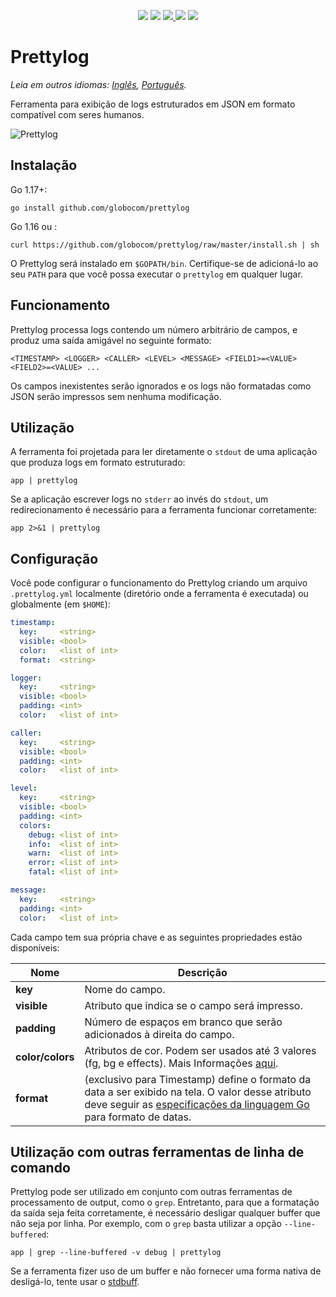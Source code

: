 <p align="center">
  <img src="https://img.shields.io/github/workflow/status/globocom/prettylog/Go?style=flat-square">
  <img src="https://goreportcard.com/badge/github.com/globocom/prettylog?style=flat-square">
  <a href="https://github.com/globocom/prettylog/blob/master/LICENSE">
    <img src="https://img.shields.io/github/license/globocom/prettylog?color=blue&style=flat-square">
  </a>
  <img src="https://img.shields.io/github/go-mod/go-version/globocom/prettylog?style=flat-square">
  <a href="https://pkg.go.dev/github.com/globocom/prettylog">
    <img src="https://img.shields.io/badge/Go-reference-blue?style=flat-square">
  </a>
</p>

# Prettylog

*Leia em outros idiomas: [Inglês](README.md), [Português](README.pt-br.md).*

Ferramenta para exibição de logs estruturados em JSON em formato compatível com seres humanos.

![Prettylog](https://github.com/globocom/prettylog/raw/master/prettylog.png)

## Instalação

Go 1.17+:

    go install github.com/globocom/prettylog

Go 1.16 ou :

    curl https://github.com/globocom/prettylog/raw/master/install.sh | sh

O Prettylog será instalado em `$GOPATH/bin`. Certifique-se de adicioná-lo ao seu `PATH` para que você possa executar o `prettylog` em qualquer lugar.

## Funcionamento

Prettylog processa logs contendo um número arbitrário de campos, e produz uma saída amigável no seguinte formato:

    <TIMESTAMP> <LOGGER> <CALLER> <LEVEL> <MESSAGE> <FIELD1>=<VALUE> <FIELD2>=<VALUE> ...

Os campos inexistentes serão ignorados e os logs não formatadas como JSON serão impressos sem nenhuma modificação.

## Utilização

A ferramenta foi projetada para ler diretamente o `stdout` de uma aplicação que produza logs em formato estruturado:

    app | prettylog

Se a aplicação escrever logs no `stderr` ao invés do `stdout`, um redirecionamento é necessário para a ferramenta funcionar corretamente:

    app 2>&1 | prettylog

## Configuração

Você pode configurar o funcionamento do Prettylog criando um arquivo `.prettylog.yml` localmente (diretório onde a ferramenta é executada) ou globalmente (em `$HOME`):


```yaml
timestamp:
  key:     <string>
  visible: <bool>
  color:   <list of int>
  format:  <string>

logger:
  key:     <string>
  visible: <bool>
  padding: <int>
  color:   <list of int>

caller:
  key:     <string>
  visible: <bool>
  padding: <int>
  color:   <list of int>

level:
  key:     <string>
  visible: <bool>
  padding: <int>
  colors:
    debug: <list of int>
    info:  <list of int>
    warn:  <list of int>
    error: <list of int>
    fatal: <list of int>

message:
  key:     <string>
  padding: <int>
  color:   <list of int>
```

Cada campo tem sua própria chave e as seguintes propriedades estão disponíveis:

| Nome | Descrição |
| - | - |
|**key**| Nome do campo. |
|**visible**| Atributo que indica se o campo será impresso. |
|**padding**| Número de espaços em branco que serão adicionados à direita do campo. |
|**color/colors**| Atributos de cor. Podem ser usados ​​até 3 valores (fg, bg e effects). Mais Informações [aqui](https://en.wikipedia.org/wiki/ANSI_escape_code#Colors). |
|**format**| (exclusivo para Timestamp) define o formato da data a ser exibido na tela. O valor desse atributo deve seguir as [especificações da linguagem Go](https://golang.org/pkg/time/#pkg-constants) para formato de datas. |

## Utilização com outras ferramentas de linha de comando

Prettylog pode ser utilizado em conjunto com outras ferramentas de processamento de output, como o `grep`. Entretanto, para que a formatação da saída seja feita corretamente, é necessário desligar qualquer buffer que não seja por linha. Por exemplo, com o `grep` basta utilizar a opção `--line-buffered`:

    app | grep --line-buffered -v debug | prettylog

Se a ferramenta fizer uso de um buffer e não fornecer uma forma nativa de desligá-lo, tente usar o
[stdbuff](https://www.gnu.org/software/coreutils/manual/html_node/stdbuf-invocation.html).
